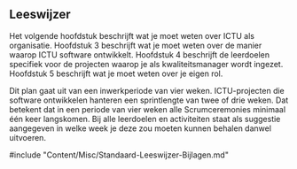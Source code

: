 ## Leeswijzer

Het volgende hoofdstuk beschrijft wat je moet weten over ICTU als organisatie. Hoofdstuk 3 beschrijft wat je moet weten over de manier waarop ICTU software ontwikkelt. Hoofdstuk 4 beschrijft de leerdoelen specifiek voor de projecten waarop je als kwaliteitsmanager wordt ingezet. Hoofdstuk 5 beschrijft wat je moet weten over je eigen rol.

Dit plan gaat uit van een inwerkperiode van vier weken. ICTU-projecten die software ontwikkelen hanteren een sprintlengte van twee of drie weken. Dat betekent dat in een periode van vier weken alle Scrumceremonies minimaal één keer langskomen. Bij alle leerdoelen en activiteiten staat als suggestie aangegeven in welke week je deze zou moeten kunnen behalen danwel uitvoeren.

#include "Content/Misc/Standaard-Leeswijzer-Bijlagen.md"
